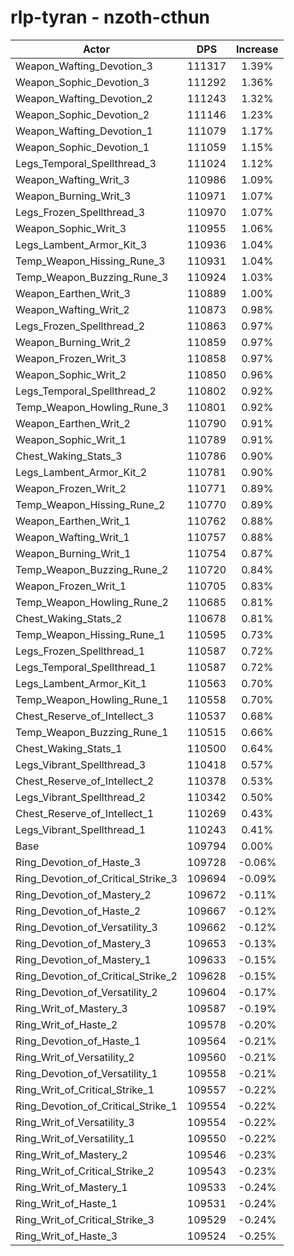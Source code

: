 # rlp-tyran - nzoth-cthun
| Actor | DPS | Increase |
|---|:---:|:---:|
|Weapon_Wafting_Devotion_3|111317|1.39%|
|Weapon_Sophic_Devotion_3|111292|1.36%|
|Weapon_Wafting_Devotion_2|111243|1.32%|
|Weapon_Sophic_Devotion_2|111146|1.23%|
|Weapon_Wafting_Devotion_1|111079|1.17%|
|Weapon_Sophic_Devotion_1|111059|1.15%|
|Legs_Temporal_Spellthread_3|111024|1.12%|
|Weapon_Wafting_Writ_3|110986|1.09%|
|Weapon_Burning_Writ_3|110971|1.07%|
|Legs_Frozen_Spellthread_3|110970|1.07%|
|Weapon_Sophic_Writ_3|110955|1.06%|
|Legs_Lambent_Armor_Kit_3|110936|1.04%|
|Temp_Weapon_Hissing_Rune_3|110931|1.04%|
|Temp_Weapon_Buzzing_Rune_3|110924|1.03%|
|Weapon_Earthen_Writ_3|110889|1.00%|
|Weapon_Wafting_Writ_2|110873|0.98%|
|Legs_Frozen_Spellthread_2|110863|0.97%|
|Weapon_Burning_Writ_2|110859|0.97%|
|Weapon_Frozen_Writ_3|110858|0.97%|
|Weapon_Sophic_Writ_2|110850|0.96%|
|Legs_Temporal_Spellthread_2|110802|0.92%|
|Temp_Weapon_Howling_Rune_3|110801|0.92%|
|Weapon_Earthen_Writ_2|110790|0.91%|
|Weapon_Sophic_Writ_1|110789|0.91%|
|Chest_Waking_Stats_3|110786|0.90%|
|Legs_Lambent_Armor_Kit_2|110781|0.90%|
|Weapon_Frozen_Writ_2|110771|0.89%|
|Temp_Weapon_Hissing_Rune_2|110770|0.89%|
|Weapon_Earthen_Writ_1|110762|0.88%|
|Weapon_Wafting_Writ_1|110757|0.88%|
|Weapon_Burning_Writ_1|110754|0.87%|
|Temp_Weapon_Buzzing_Rune_2|110720|0.84%|
|Weapon_Frozen_Writ_1|110705|0.83%|
|Temp_Weapon_Howling_Rune_2|110685|0.81%|
|Chest_Waking_Stats_2|110678|0.81%|
|Temp_Weapon_Hissing_Rune_1|110595|0.73%|
|Legs_Frozen_Spellthread_1|110587|0.72%|
|Legs_Temporal_Spellthread_1|110587|0.72%|
|Legs_Lambent_Armor_Kit_1|110563|0.70%|
|Temp_Weapon_Howling_Rune_1|110558|0.70%|
|Chest_Reserve_of_Intellect_3|110537|0.68%|
|Temp_Weapon_Buzzing_Rune_1|110515|0.66%|
|Chest_Waking_Stats_1|110500|0.64%|
|Legs_Vibrant_Spellthread_3|110418|0.57%|
|Chest_Reserve_of_Intellect_2|110378|0.53%|
|Legs_Vibrant_Spellthread_2|110342|0.50%|
|Chest_Reserve_of_Intellect_1|110269|0.43%|
|Legs_Vibrant_Spellthread_1|110243|0.41%|
|Base|109794|0.00%|
|Ring_Devotion_of_Haste_3|109728|-0.06%|
|Ring_Devotion_of_Critical_Strike_3|109694|-0.09%|
|Ring_Devotion_of_Mastery_2|109672|-0.11%|
|Ring_Devotion_of_Haste_2|109667|-0.12%|
|Ring_Devotion_of_Versatility_3|109662|-0.12%|
|Ring_Devotion_of_Mastery_3|109653|-0.13%|
|Ring_Devotion_of_Mastery_1|109633|-0.15%|
|Ring_Devotion_of_Critical_Strike_2|109628|-0.15%|
|Ring_Devotion_of_Versatility_2|109604|-0.17%|
|Ring_Writ_of_Mastery_3|109587|-0.19%|
|Ring_Writ_of_Haste_2|109578|-0.20%|
|Ring_Devotion_of_Haste_1|109564|-0.21%|
|Ring_Writ_of_Versatility_2|109560|-0.21%|
|Ring_Devotion_of_Versatility_1|109558|-0.21%|
|Ring_Writ_of_Critical_Strike_1|109557|-0.22%|
|Ring_Devotion_of_Critical_Strike_1|109554|-0.22%|
|Ring_Writ_of_Versatility_3|109554|-0.22%|
|Ring_Writ_of_Versatility_1|109550|-0.22%|
|Ring_Writ_of_Mastery_2|109546|-0.23%|
|Ring_Writ_of_Critical_Strike_2|109543|-0.23%|
|Ring_Writ_of_Mastery_1|109533|-0.24%|
|Ring_Writ_of_Haste_1|109531|-0.24%|
|Ring_Writ_of_Critical_Strike_3|109529|-0.24%|
|Ring_Writ_of_Haste_3|109524|-0.25%|
